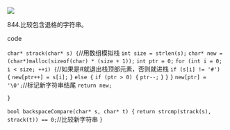 ![](https://lalala1502.oss-cn-beijing.aliyuncs.com/%E5%B1%8F%E5%B9%95%E6%88%AA%E5%9B%BE%202024-04-14%20221415.png)

844.比较包含退格的字符串。

code

`char* strack(char* s) {`//用数组模拟栈
	`int size = strlen(s);`
	`char* new = (char*)malloc(sizeof(char) * (size + 1));`
	`int ptr = 0;`
	`for (int i = 0; i < size; ++i) {`//如果是#就退出栈顶部元素，否则就进栈
		`if (s[i] != '#') {`
			`new[ptr++] = s[i];`
		`}`
		`else {`
			`if (ptr > 0) {`
				`ptr--;`
			`}`
		`}`
	`}`
	`new[ptr] = '\0';`//标记新字符串结尾
	`return new;`

`}`

`bool backspaceCompare(char* s, char* t) {`
	`return strcmp(strack(s), strack(t)) == 0;`//比较新字符串
`}`